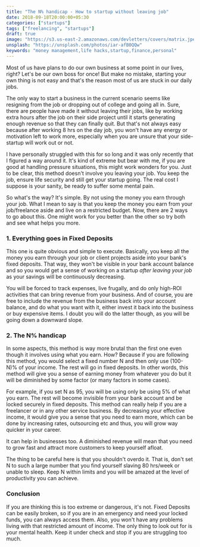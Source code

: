 ```yaml
---
title: "The N% handicap - How to startup without leaving job"
date: 2018-09-18T20:00:00+05:30
categories: ["startups"]
tags: ["freelancing", "startups"]
draft: true
image: "https://s3.us-east-2.amazonaws.com/devletters/covers/matrix.jpeg"
unsplash: "https://unsplash.com/photos/iar-afB0QQw"
keywords: "money management,life hacks,startup,finance,personal"
---
```


Most of us have plans to do our own business at some point in our lives, right? Let's be our own boss for once! But make no mistake, starting your own thing is not easy and that's the reason most of us are stuck in our daily jobs.

The only way to start a business in the current scenario seems like resigning from the job or dropping out of college and going all in. Sure, there are people have made it without leaving their jobs, like by working extra hours after the job on their side project until it starts generating enough revenue so that they can finally quit. But that's not always easy because after working 8 hrs on the day job, you won't have any energy or motivation left to work more, especially when you are unsure that your side-startup will work out or not.

I have personally struggled with this for so long and it was only recently that I figured a way around it. It's kind of extreme but bear with me, if you are good at handling pressure situations, this might work wonders for you. Just to be clear, this method doesn't involve you leaving your job. You keep the job, ensure life security and still get your startup going. The real cost I suppose is your sanity, be ready to suffer some mental pain.

So what's the way? It's simple. By not using the money you earn through your job. What I mean to say is that you keep the money you earn from your job/freelance aside and live on a restricted budget. Now, there are 2 ways to go about this. One might work for you better than the other so try both and see what helps you more.

### 1. Everything goes in Fixed Deposits

This one is quite obvious and simple to execute. Basically, you keep all the money you earn through your job or client projects aside into your bank's fixed deposits. That way, they won't be visible in your bank account balance and so you would get a sense of working on a startup *after leaving your job* as your savings will be continuously decreasing.

You will be forced to track expenses, live frugally, and do only high-ROI activities that can bring revenue from your business. And of course, you are free to include the revenue from the business back into your account balance, and do what you want with it, either invest it back into the business or buy expensive items. I doubt you will do the latter though, as you will be going down a downward slope.

### 2. The N% handicap

In some aspects, this method is way more brutal than the first one even though it involves using what you earn. How? Because if you are following this method, you would select a fixed number N and then only use (100-N)% of your income. The rest will go in fixed deposits. In other words, this method will give you a sense of earning money from whatever you do but it will be diminished by some factor (or many factors in some cases).

For example, if you set N as 95, you will be using only be using 5% of what you earn. The rest will become invisible from your bank account and be locked securely in fixed deposits. This method can really help if you are a freelancer or in any other service business. By decreasing your effective income, it would give you a sense that you need to earn more, which can be done by increasing rates, outsourcing etc and thus, you will grow way quicker in your career.

It can help in businesses too. A diminished revenue will mean that you need to grow fast and attract more customers to keep yourself afloat. 

The thing to be careful here is that you shouldn't overdo it. That is, don't set N to such a large number that you find yourself slaving 80 hrs/week or unable to sleep. Keep N within limits and you will be amazed at the level of productivity you can achieve.

### Conclusion

If you are thinking this is too extreme or dangerous, it's not. Fixed Deposits can be easily broken, so if you are in an emergency and need your locked funds, you can always access them. Also, you won't have any problems living with that restricted amount of income. The only thing to look out for is your mental health. Keep it under check and stop if you are struggling too much.